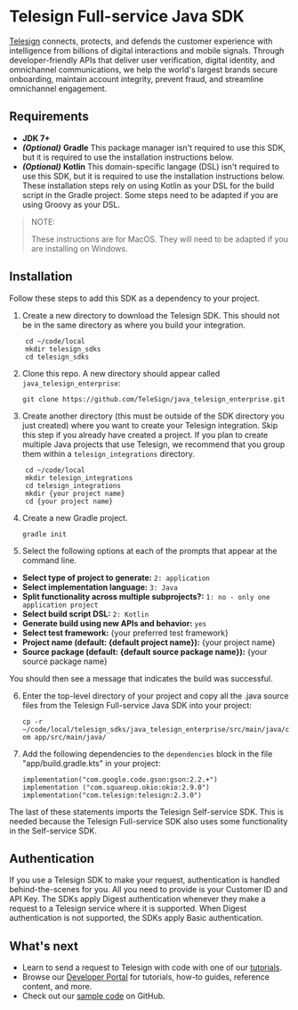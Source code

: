 # Telesign Full-service Java SDK

[Telesign](https://telesign.com) connects, protects, and defends the customer experience with intelligence from billions of digital interactions and mobile signals. Through developer-friendly APIs that deliver user verification, digital identity, and omnichannel communications, we help the world's largest brands secure onboarding, maintain account integrity, prevent fraud, and streamline omnichannel engagement.

## Requirements

* **JDK 7+**
* ***_(Optional)_*** **Gradle** This package manager isn't required to use this SDK, but it is required to use the installation instructions below.
* ***_(Optional)_*** **Kotlin** This domain-specific langage (DSL) isn't required to use this SDK, but it is required to use the installation instructions below. These installation steps rely on using Kotlin as your DSL for the build script in the Gradle project. Some steps need to be adapted if you are using Groovy as your DSL.

> NOTE:
>
> These instructions are for MacOS. They will need to be adapted if you are installing on Windows.

## Installation

Follow these steps to add this SDK as a dependency to your project.

1. Create a new directory to download the Telesign SDK. This should not be in the same directory as where you build your integration.

```
    cd ~/code/local
    mkdir telesign_sdks
    cd telesign_sdks
```

2. Clone this repo. A new directory should appear called `java_telesign_enterprise`:

   `git clone https://github.com/TeleSign/java_telesign_enterprise.git`

3. Create another directory (this must be outside of the SDK directory you just created) where you want to create your Telesign integration. Skip this step if you already have created a project. If you plan to create multiple Java projects that use Telesign, we recommend that you group them within a `telesign_integrations` directory.

```
    cd ~/code/local
    mkdir telesign_integrations
    cd telesign_integrations
    mkdir {your project name}
    cd {your project name}
```

4. Create a new Gradle project.

   `gradle init`

5. Select the following options at each of the prompts that appear at the command line.

* **Select type of project to generate:** `2: application`
* **Select implementation language:** `3: Java`
* **Split functionality across multiple subprojects?:** `1: no - only one application project`
* **Select build script DSL:** `2: Kotlin`
* **Generate build using new APIs and behavior:** `yes` 
* **Select test framework:** {your preferred test framework}
* **Project name (default: {default project name}):** {your project name}
* **Source package (default: {default source package name}):** {your source package name}

You should then see a message that indicates the build was successful.

6. Enter the top-level directory of your project and copy all the .java source files from the Telesign Full-service Java SDK into your project:

   `cp -r ~/code/local/telesign_sdks/java_telesign_enterprise/src/main/java/com app/src/main/java/`

7. Add the following dependencies to the `dependencies` block in the file "app/build.gradle.kts" in your project:

   ```
   implementation("com.google.code.gson:gson:2.2.+")
   implementation ("com.squareup.okio:okio:2.9.0")
   implementation("com.telesign:telesign:2.3.0")
   ```

The last of these statements imports the Telesign Self-service SDK. This is needed because the Telesign Full-service SDK also uses some functionality in the Self-service SDK.

## Authentication

If you use a Telesign SDK to make your request, authentication is handled behind-the-scenes for you. All you need to provide is your Customer ID and API Key. The SDKs apply Digest authentication whenever they make a request to a Telesign service where it is supported. When Digest authentication is not supported, the SDKs apply Basic authentication.

## What's next

* Learn to send a request to Telesign with code with one of our [tutorials](https://developer.telesign.com/enterprise/docs/tutorials).
* Browse our [Developer Portal](https://developer.telesign.com) for tutorials, how-to guides, reference content, and more.
* Check out our [sample code](https://github.com/TeleSign/sample_code) on GitHub.
